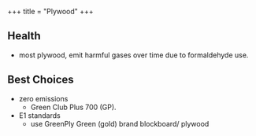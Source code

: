 +++
title = "Plywood"
+++

## Health
- most plywood, emit harmful gases over time due to formaldehyde use.

## Best Choices
- zero emissions
  - Green Club Plus 700  (GP). 
- E1 standards
  - use GreenPly Green (gold) brand blockboard/ plywood
